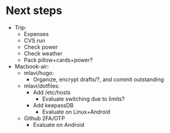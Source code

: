 # Next steps

- Trip:
  - Expenses
  - CVS run
  - Check power
  - Check weather
  - Pack pillow+cards+power?
- Macbook-air:
  - mlavi/hugo:
    - Organize, encrypt drafts/?, and commit outstanding
  - mlavi/dotfiles:
    - Add /etc/hosts
      - Evaluate switching due to limits?
    - Add keepassDB
      - Evaluate on Linux+Android
  - Github 2FA/OTP
    - Evaluate on Android
